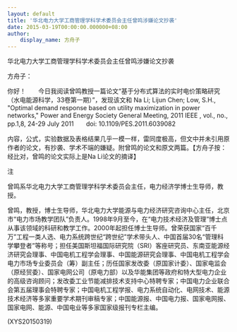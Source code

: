 ```yaml
---
layout: default
title: '华北电力大学工商管理学科学术委员会主任曾鸣涉嫌论文抄袭'
date: 2015-03-19T00:00:00.000000+08:00
author:
    display_name: 方舟子
---
```


华北电力大学工商管理学科学术委员会主任曾鸣涉嫌论文抄袭

方舟子：

你好！　　今日我阅读曾鸣教授一篇论文“基于分布式算法的实时电价策略研究（水电能源科学，33卷第一期）”，发现该文和 Na Li; Lijun Chen; Low, S.H., "Optimal demand response based on utility maximization in power networks," Power and Energy Society General Meeting, 2011 IEEE , vol., no., pp.1,8, 24-29 July 2011　　doi: 10.1109/PES.2011.6039082

内容，公式，实验数据及表格结果几乎一模一样，雷同度极高，但文中并未引用原作者的论文，有抄袭、学术不端的嫌疑。附曾鸣的论文和原文两篇。【方舟子按：经比对，曾鸣的论文实际上是Na Li论文的摘译】

注

曾鸣系华北电力大学工商管理学科学术委员会主任，电力经济学博士生导师，教授。

曾鸣，教授，博士生导师，华北电力大学能源与电力经济研究咨询中心主任，北京市“电力市场教学团队”负责人。1998年9月至今，在“电力技术经济及管理”博士点从事该领域的科研和教学工作。2000年起担任博士生导师。曾荣获国家“百千万”工程一类人选、电力系统跨世纪“跨世纪”学术带头人、中国首届30名“管理科学攀登者”等称号；担任美国斯坦福国际研究院（SRI）客座研究员、东南亚能源经济研究会理事、中国电机工程学会理事、中国能源研究会理事、中国电机工程学会电力市场专业委员会（筹）副主任；历任国家发改委（原国家计委）、国家电监会（原经贸委）、国家电网公司（原电力部）以及华能集团等政府和特大型电力企业的高级咨询顾问；发改委工业节能减排技术支持中心特聘专家；中国电力企业联合会第五届理事会特聘专家；中国电机工程学报、电力系统自动化、电网技术、能源技术经济等多家重要学术期刊审稿专家；中国能源报、中国电力报、国家电网报、国家电网、能源、中国电业等多家国家级报刊专栏主编。

(XYS20150319)

